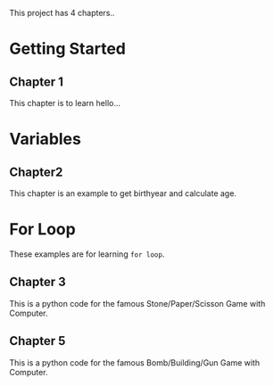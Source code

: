 This project has 4 chapters..

# Getting Started

## Chapter 1
This chapter is to learn hello...

# Variables

## Chapter2
This chapter is an example to get birthyear and calculate age. 

# For Loop
These examples are for learning `for loop`.
## Chapter 3
This is a python code for the famous Stone/Paper/Scisson Game with Computer. 


## Chapter 5
This is a python code for the famous Bomb/Building/Gun Game with Computer.

